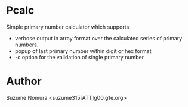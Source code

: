 # Pcalc

Simple primary number calculator which supports:

* verbose output in array format over the calculated series of primary numbers.
* popup of last primary number within digit or hex format
* -c option for the validation of single primary number

# Author

Suzume Nomura <suzume315[ATT]g00.g1e.org>
